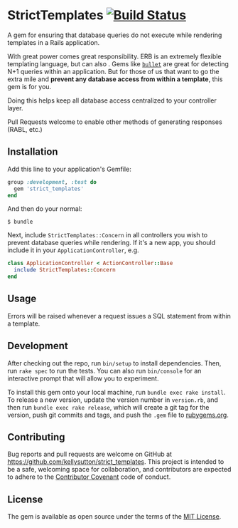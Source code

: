 # StrictTemplates [![Build Status](https://travis-ci.org/kellysutton/strict_templates.svg?branch=master)](https://travis-ci.org/kellysutton/strict_templates)

A gem for ensuring that database queries do not execute while rendering templates in a Rails application.

With great power comes great responsibility. ERB is an extremely flexible templating language, but can also . Gems like [`bullet`](https://github.com/flyerhzm/bullet) are great for detecting N+1 queries within an application. But for those of us that want to go the extra mile and **prevent any database access from within a template**, this gem is for you.

Doing this helps keep all database access centralized to your controller layer.

Pull Requests welcome to enable other methods of generating responses (RABL, etc.)

## Installation

Add this line to your application's Gemfile:

```ruby
group :development, :test do
  gem 'strict_templates'
end
```

And then do your normal:

    $ bundle

Next, include `StrictTemplates::Concern` in all controllers you wish to prevent database queries while rendering. If it's a new app, you should include it in your `ApplicationController`, e.g.

```ruby
class ApplicationController < ActionController::Base
  include StrictTemplates::Concern
end
```

## Usage

Errors will be raised whenever a request issues a SQL statement from within a template.

## Development

After checking out the repo, run `bin/setup` to install dependencies. Then, run `rake spec` to run the tests. You can also run `bin/console` for an interactive prompt that will allow you to experiment.

To install this gem onto your local machine, run `bundle exec rake install`. To release a new version, update the version number in `version.rb`, and then run `bundle exec rake release`, which will create a git tag for the version, push git commits and tags, and push the `.gem` file to [rubygems.org](https://rubygems.org).

## Contributing

Bug reports and pull requests are welcome on GitHub at https://github.com/kellysutton/strict_templates. This project is intended to be a safe, welcoming space for collaboration, and contributors are expected to adhere to the [Contributor Covenant](http://contributor-covenant.org) code of conduct.


## License

The gem is available as open source under the terms of the [MIT License](http://opensource.org/licenses/MIT).

